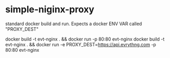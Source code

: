 # simple-niginx-proxy
standard docker build and run.
Expects a docker ENV VAR called "PROXY_DEST"


docker build -t evt-nginx . && docker run -p 80:80 evt-nginx
docker build -t evt-nginx . && docker run -e PROXY_DEST=https://api.evrythng.com -p 80:80 evt-nginx